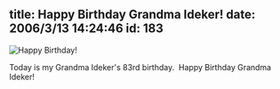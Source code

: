 title: Happy Birthday Grandma Ideker!
date: 2006/3/13 14:24:46
id: 183
---
![Happy Birthday!](/journal_images/Birthday.jpg)

Today is my Grandma Ideker's 83rd birthday.  Happy Birthday Grandma Ideker!